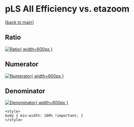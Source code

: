 # pLS All Efficiency vs. etazoom

[[back to main](./)]



## Ratio

[![Ratio](../mtv/var/pLS_0_eff_etazoom.png){ width=600px }](../mtv/var/pLS_0_eff_etazoom.pdf)

## Numerator

[![Numerator](../mtv/num/pLS_0_eff_etazoom_num.png){ width=600px }](../mtv/num/pLS_0_eff_etazoom_num.pdf)

## Denominator

[![Denominator](../mtv/den/pLS_0_eff_etazoom_den.png){ width=600px }](../mtv/den/pLS_0_eff_etazoom_den.pdf)


``` {=html}
<style>
body { min-width: 100% !important; }
</style>
```
